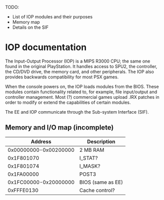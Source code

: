 TODO:
* List of IOP modules and their purposes
* Memory map
* Details on the SIF

# IOP documentation

The Input-Output Processor (IOP) is a MIPS R3000 CPU; the same one found in the original PlayStation. It handles access to SPU2, the controller, the CD/DVD drive, the memory card, and other peripherals. The IOP also provides backwards compatibility for most PSX games.

When the console powers on, the IOP loads modules from the BIOS. These modules contain functionality related to, for example, file input/output and controller management. Most (?) commercial games upload .IRX patches in order to modify or extend the capabilities of certain modules.

The EE and IOP communicate through the Sub-system Interface (SIF).

## Memory and I/O map (incomplete)

|Address|Description|
|-------|-----------|
|0x00000000-0x00200000|2 MB RAM|
|0x1F801070|I_STAT?|
|0x1F801074|I_MASK?|
|0x1FA00000|POST3|
|0x1FC00000-0x20000000|BIOS (same as EE)|
|0xFFFE0130|Cache control?|
